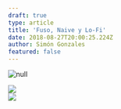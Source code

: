 ```yaml
---
draft: true
type: article
title: 'Fuso, Naive y Lo-Fi'
date: 2018-08-27T20:00:25.224Z
author: Simón Gonzales
featured: false
---
```

![null](/img/uploads/simonpar_1.jpg)

<div><img src="/img/uploads/simonpar_1.jpg"></div>

<div><img src="/img/uploads/simonpar_2.jpg"></div>
